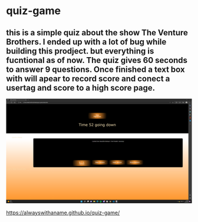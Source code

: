 # quiz-game

## this is a simple quiz about the show **The Venture Brothers**. I ended up with a lot of bug while building this prodject. but everything is fucntional as of now. The quiz gives 60 seconds to answer 9 questions. Once finished a text box with will apear to record score and conect a usertag and score to a high score page. 

![image of quiz](/Screenshot%202022-08-29%20141927.png)

https://alwayswithaname.github.io/quiz-game/